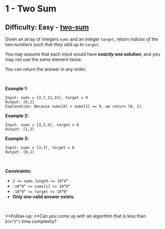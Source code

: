 # 1 - Two Sum

## Difficulty: Easy - [two-sum](https://leetcode.com/problems/two-sum/)

Given an array of integers `nums` and an integer `target`, return
*indices of the two numbers such that they add up to `target`*.

You may assume that each input would have ***exactly* one solution**,
and you may not use the *same* element twice.

You can return the answer in any order.

 

**Example 1:**

    Input: nums = [2,7,11,15], target = 9
    Output: [0,1]
    Explanation: Because nums[0] + nums[1] == 9, we return [0, 1].

**Example 2:**

    Input: nums = [3,2,4], target = 6
    Output: [1,2]

**Example 3:**

    Input: nums = [3,3], target = 6
    Output: [0,1]

 

**Constraints:**

-   `2 <= nums.length <= 10`^`4`^
-   `-10`^`9`^` <= nums[i] <= 10`^`9`^
-   `-10`^`9`^` <= target <= 10`^`9`^
-   **Only one valid answer exists.**

 

**Follow-up: **Can you come up with an algorithm that is less than
`O(n`^`2`^`)` time complexity?
